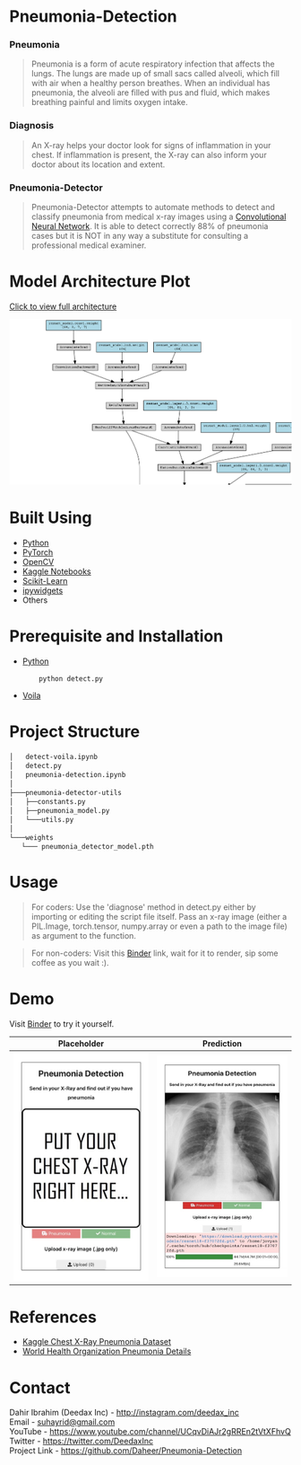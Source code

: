 # Pneumonia-Detection

### Pneumonia

> Pneumonia is a form of acute respiratory infection that affects the lungs. The lungs are made up of small sacs called alveoli, which fill with air when a healthy person breathes. When an individual has pneumonia, the alveoli are filled with pus and fluid, which makes breathing painful and limits oxygen intake.

### Diagnosis 

> An X-ray helps your doctor look for signs of inflammation in your chest. If inflammation is present, the X-ray can also inform your doctor about its location and extent.

### Pneumonia-Detector

> Pneumonia-Detector attempts to automate methods to detect and classify pneumonia from medical x-ray images using a [Convolutional Neural Network](https://en.wikipedia.org/wiki/Convolutional_neural_network). It is able to detect correctly 88% of pneumonia cases but it is NOT in any way a substitute for consulting a professional medical examiner. 

# Model Architecture Plot

[Click to view full architecture](images/model_architecture.png)

![Yolo Driving Environment Model Architecture](images/model_architecture_short.png "Pneumonia Detection Model Architecture")

# Built Using
 - [Python](https://python.org)
 - [PyTorch](https://pytorch.org)
 - [OpenCV](https://opencv.org)
 - [Kaggle Notebooks](https://www.kaggle.com)
 - [Scikit-Learn](https://scikit-learn.org)
 - [ipywidgets](https://ipywidgets.readthedocs.io/)
 - Others

# Prerequisite and Installation
* [Python](https://python.org)
    ```
        python detect.py
    ```     
* [Voila](https://voila.readthedocs.io/en/stable/using.html)
    
# Project Structure

```
│   detect-voila.ipynb
│   detect.py
│   pneumonia-detection.ipynb 
│
├───pneumonia-detector-utils
│   ├──constants.py
│   ├──pneumonia_model.py
│   └───utils.py
│
└───weights
   └─── pneumonia_detector_model.pth
```

# Usage

> For coders: Use the 'diagnose' method in detect.py either by importing or editing the script file itself. Pass an x-ray image (either a PIL.Image, torch.tensor, numpy.array or even a path to the image file) as argument to the function. 

> For non-coders: Visit this [Binder](https://mybinder.org/v2/gh/Daheer/Pneumonia-Detection/HEAD?urlpath=%2Fvoila%2Frender%2Fdetect-voila.ipynb) link, wait for it to render, sip some coffee as you wait :). 


# Demo

Visit [Binder](https://mybinder.org/v2/gh/Daheer/Pneumonia-Detection/HEAD?urlpath=%2Fvoila%2Frender%2Fdetect-voila.ipynb) to try it yourself.

Placeholder               |  Prediction
:-------------------------:|:-------------------------:
![](images/placeholder-voila.jpeg) |  ![](images/sample-prediction-on-voila.jpeg)

# References

- [Kaggle Chest X-Ray Pneumonia Dataset](https://www.kaggle.com/datasets/paultimothymooney/chest-xray-pneumonia)
- [World Health Organization Pneumonia Details](https://www.who.int/news-room/fact-sheets/detail/pneumonia)

# Contact

Dahir Ibrahim (Deedax Inc) - http://instagram.com/deedax_inc <br>
Email - suhayrid@gmail.com <br>
YouTube - https://www.youtube.com/channel/UCqvDiAJr2gRREn2tVtXFhvQ <br>
Twitter - https://twitter.com/DeedaxInc <br>
Project Link - https://github.com/Daheer/Pneumonia-Detection